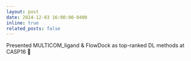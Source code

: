 ```yaml
---
layout: post
date: 2024-12-03 16:00:00-0400
inline: true
related_posts: false
---
```


Presented MULTICOM_ligand & FlowDock as top-ranked DL methods at CASP16 :dna:
